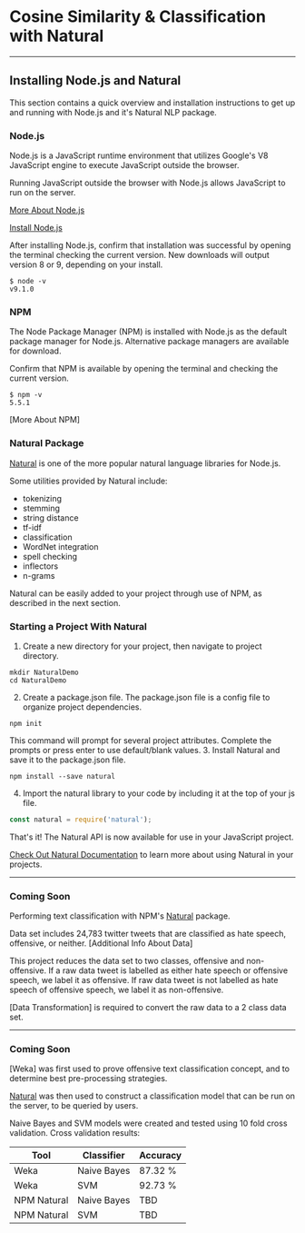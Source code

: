 # Cosine Similarity & Classification with Natural

-----

## Installing Node.js and Natural

This section contains a quick overview and installation instructions to get up and running with Node.js and it's Natural NLP package.


### Node.js

Node.js is a JavaScript runtime environment that utilizes Google's V8 JavaScript engine to execute JavaScript outside the browser.

Running JavaScript outside the browser with Node.js allows JavaScript to run on the server.

[More About Node.js]

[Install Node.js]

After installing Node.js, confirm that installation was successful by opening the terminal checking the current version. New downloads will output version 8 or 9, depending on your install.
```
$ node -v
v9.1.0  
```


### NPM

The Node Package Manager (NPM) is installed with Node.js as the default package manager for Node.js. Alternative package managers are available for download.

Confirm that NPM is available by opening the terminal and checking the current version.
```
$ npm -v
5.5.1
```

[More About NPM]


### Natural Package

[Natural] is one of the more popular natural language libraries for Node.js.

Some utilities provided by Natural include:
- tokenizing
- stemming
- string distance
- tf-idf
- classification
- WordNet integration
- spell checking
- inflectors
- n-grams

Natural can be easily added to your project through use of NPM, as described in the next section.


### Starting a Project With Natural

1. Create a new directory for your project, then navigate to project directory.
```
mkdir NaturalDemo
cd NaturalDemo
```
2. Create a package.json file. The package.json file is a config file to organize project dependencies.
```
npm init
```
This command will prompt for several project attributes. Complete the prompts or press enter to use default/blank values.
3. Install Natural and save it to the package.json file.
```
npm install --save natural
```
4. Import the natural library to your code by including it at the top of your js file.
```javascript
const natural = require('natural');
```

That's it! The Natural API is now available for use in your JavaScript project.

[Check Out Natural Documentation] to learn more about using Natural in your projects.


-----

### Coming Soon

Performing text classification with NPM's [Natural] package.

Data set includes 24,783 twitter tweets that are classified as hate speech, offensive, or neither. [Additional Info About Data] 

This project reduces the data set to two classes, offensive and non-offensive. If a raw data tweet is labelled as either hate speech or offensive speech, we label it as offensive. If raw data tweet is not labelled as hate speech of offensive speech, we label it as non-offensive. 

[Data Transformation] is required to convert the raw data to a 2 class data set.

-----

### Coming Soon

[Weka] was first used to prove offensive text classification concept, and to determine best pre-processing strategies.

[Natural] was then used to construct a classification model that can be run on the server, to be queried by users.

Naive Bayes and SVM models were created and tested using 10 fold cross validation. Cross validation results:

| Tool        | Classifier    | Accuracy |
| ----------- | ------------- |----------|
| Weka        | Naive Bayes   | 87.32 %  |
| Weka        | SVM           | 92.73 %  |
| NPM Natural | Naive Bayes   | TBD      |
| NPM Natural | SVM           | TBD      |




[Natural]: https://www.npmjs.com/package/natural
[More About Node.js]: https://nodejs.org/en/about/
[Install Node.js]: https://nodejs.org/en/
[About NPM]: https://www.npmjs.com/
[Check Out Natural Documentation]: https://github.com/NaturalNode/natural